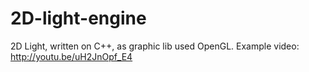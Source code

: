 2D-light-engine
===============

2D Light, written on C++, as graphic lib used OpenGL. Example video: http://youtu.be/uH2JnOpf_E4
